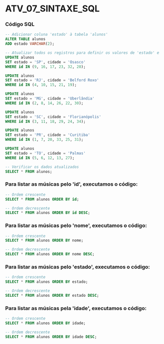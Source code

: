 # ATV_07_SINTAXE_SQL

### Código SQL
```sql
-- Adicionar coluna 'estado' à tabela 'alunos'
ALTER TABLE alunos
ADD estado VARCHAR(2);

-- Atualizar todos os registros para definir os valores de 'estado' e 'cidade'
UPDATE alunos
SET estado = 'SP', cidade = 'Osasco'
WHERE id IN (9, 16, 17, 23, 32, 28);

UPDATE alunos
SET estado = 'RJ', cidade = 'Belford Roxo'
WHERE id IN (4, 10, 15, 21, 19);

UPDATE alunos
SET estado = 'MG', cidade = 'Uberlândia'
WHERE id IN (2, 8, 14, 26, 22, 30);

UPDATE alunos
SET estado = 'SC', cidade = 'Florianópolis'
WHERE id IN (3, 11, 18, 29, 24, 34);

UPDATE alunos
SET estado = 'PR', cidade = 'Curitiba'
WHERE id IN (1, 7, 20, 33, 25, 31);

UPDATE alunos
SET estado = 'TO', cidade = 'Palmas'
WHERE id IN (5, 6, 12, 13, 27);

-- Verificar os dados atualizados
SELECT * FROM alunos;
```

### Para listar as músicas pelo 'id', executamos o código:
```sql
-- Ordem crescente
SELECT * FROM alunos ORDER BY id;

-- Ordem decrescente
SELECT * FROM alunos ORDER BY id DESC;
```

### Para listar as músicas pelo 'nome', executamos o código:
```sql
-- Ordem crescente
SELECT * FROM alunos ORDER BY nome;

-- Ordem decrescente
SELECT * FROM alunos ORDER BY nome DESC;
```

### Para listar as músicas pelo 'estado', executamos o código:
```sql
-- Ordem crescente
SELECT * FROM alunos ORDER BY estado;

-- Ordem decrescente
SELECT * FROM alunos ORDER BY estado DESC;
```

### Para listar as músicas pela 'idade', executamos o código:
```sql
-- Ordem crescente
SELECT * FROM alunos ORDER BY idade;

-- Ordem decrescente
SELECT * FROM alunos ORDER BY idade DESC;
```
